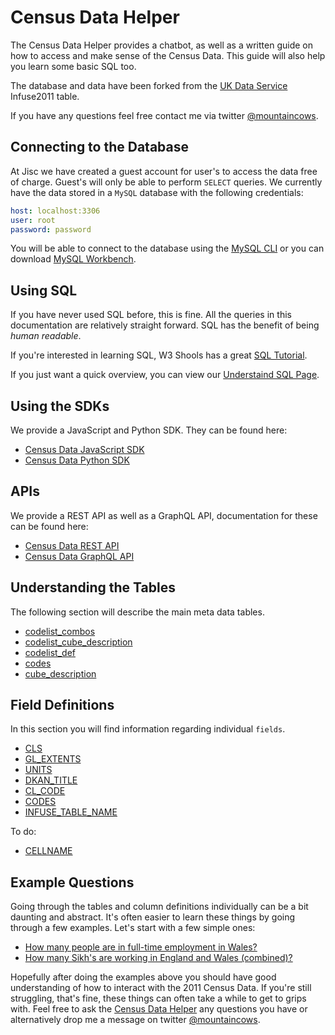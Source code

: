 # Census Data Helper

The Census Data Helper provides a chatbot, as well as a written guide on how to access and make sense of the Census Data. This guide will also help you learn some basic SQL too.

The database and data have been forked from the [UK Data Service](https://www.ukdataservice.ac.uk/) Infuse2011 table.

If you have any questions feel free contact me via twitter [@mountaincows](https://twitter.com/mountaincows).

## Connecting to the Database

At Jisc we have created a guest account for user's to access the data free of charge. Guest's will only be able to perform `SELECT` queries. We currently have the data stored in a `MySQL` database with the following credentials:

```yaml
host: localhost:3306
user: root
password: password
```

You will be able to connect to the database using the [MySQL CLI](https://dev.mysql.com/downloads/mysql/) or you can download [MySQL Workbench](https://www.mysql.com/products/workbench/).

## Using SQL
If you have never used SQL before, this is fine. All the queries in this documentation are relatively straight forward. SQL has the benefit of being *human readable*.

If you're interested in learning SQL, W3 Shools has a great [SQL Tutorial](https://www.w3schools.com/sql/default.asp).

If you just want a quick overview, you can view our [Understaind SQL Page](understanding_sql.md).

## Using the SDKs

We provide a JavaScript and Python SDK. They can be found here:

- [Census Data JavaScript SDK](http://google.com)
- [Census Data Python SDK](http://google.com)

## APIs

We provide a REST API as well as a GraphQL API, documentation for these can be found here:

- [Census Data REST API](https://github.com/nathansainsbury/census-data-explorer-rest-api)
- [Census Data GraphQL API](https://github.com/nathansainsbury/census-data-explorer-graphql-api)

## Understanding the Tables

The following section will describe the main meta data tables.

- [codelist_combos](tables/codelist_combos.md)
- [codelist_cube_description](tables/codelist_cube_description.md)
- [codelist_def](tables/codelist_def.md)
- [codes](tables/codes.md)
- [cube_description](tables/cube_description.md)

## Field Definitions

In this section you will find information regarding individual `fields`.

- [CLS](fields/cls.md)
- [GL_EXTENTS](fields/gl_extents.md)
- [UNITS](fields/units.md)
- [DKAN_TITLE](fields/dkan_title.md)
- [CL_CODE](fields/cl_code.md)
- [CODES](fields/codes.md)
- [INFUSE_TABLE_NAME](fields/infuse_table_name.md)

To do:

- [CELLNAME](fields/cellname.md)

## Example Questions

Going through the tables and column definitions individually can be a bit daunting and abstract. It's often easier to learn these things by going through a few examples. Let's start with a few simple ones:

- [How many people are in full-time employment in Wales?](examples/example_1.md)
- [How many Sikh's are working in England and Wales (combined)?](examples/example_2.md)

Hopefully after doing the examples above you should have good understanding of how to interact with the 2011 Census Data. If you're still struggling, that's fine, these things can often take a while to get to grips with. Feel free to ask the [Census Data Helper]() any questions you have or alternatively drop me a message on twitter [@mountaincows](https://twitter.com/mountaincows).

